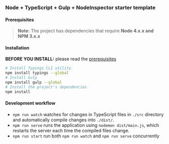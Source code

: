 ### Node + TypeScript + Gulp + NodeInspector starter template

#### Prerequisites
> **Note:** The project has dependencies that require **Node 4.x.x and NPM 3.x.x**

#### Installation

**BEFORE YOU INSTALL:** please read the [prerequisites](#prerequisites)
```bash
# Install Typings CLI utility.
npm install typings --global
# Install Gulp
npm install gulp --global
# Install the project's dependencies
npm install
```
#### Development workflow
- `npm run watch` watches for changes in TypeScript files in `./src` directory and automatically compile changes into `./dist/`.
- `npm run serve` runs the application using `nodemon dist/main.js`, which restarts the server each time the compiled files change.
- `npm run start` run both `npm run watch` and `npm run serve` concurrently
